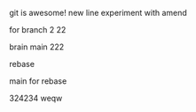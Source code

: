 git is awesome!
new line
experiment with amend

for branch 2
22

brain main 222

rebase

main for rebase

324234
weqw
